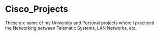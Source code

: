 # Cisco_Projects
These are some of my University and Personal projects where I practiced the Networking between Telematic Systems, LAN Networks, etc.
